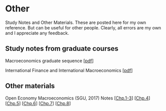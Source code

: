 # Other
Study Notes and Other Materials. 
These are posted here for my own reference. But can be useful for other people. Clearly, all errors are my own and I appreciate any feedback. 

## Study notes from graduate courses

Macroeconomics graduate sequence \[[pdf](/files/other/MacroNotes.pdf)\] 

International Finance and International Macroeconomics \[[pdf](/files/other/InternationalFinanceNotes.pdf)\]

## Other materials

Open Economy Macroeconomics (SGU, 2017) Notes \[[Chp.1-3](/files/other/Notes_OpenEconMacro_SGU2017_Chp1-3.pdf)\] \[[Chp.4](/files/other/Notes_OpenEconMacro_SGU2017_Chp4.pdf)\] \[[Chp.5](/files/other/Notes_OpenEconMacro_SGU2017_Chp5.pdf)\] \[[Chp.6](/files/other/Notes_OpenEconMacro_SGU2017_Chp6.pdf)\] \[[Chp.7](/files/other/Notes_OpenEconMacro_SGU2017_Chp7.pdf)\]  \[[Chp.8](/files/other/Notes_OpenEconMacro_SGU2017_Chp8.pdf)\] 
